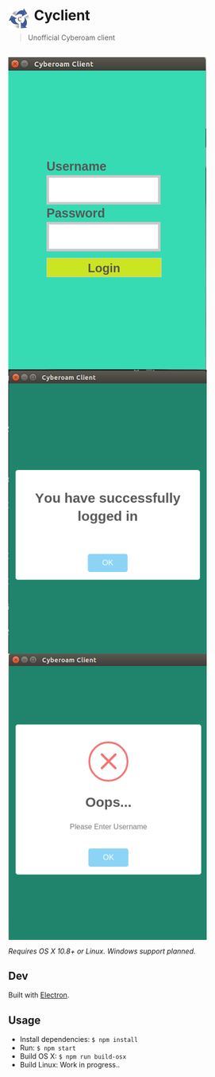 # <img src="media/Icon.png" width="45" align="left">&nbsp;Cyclient

> Unofficial Cyberoam client

<br>
<img src="media/screenshot.png" align="center">

<img src="media/login.png" width="400px" align="center">

<img src="media/error.png" width="400px" align="center">

*Requires OS X 10.8+ or Linux. Windows support planned.*

## Dev

Built with [Electron](http://electron.atom.io).

## Usage

- Install dependencies: `$ npm install`
- Run: `$ npm start`
- Build OS X: `$ npm run build-osx`
- Build Linux: Work in progress..
